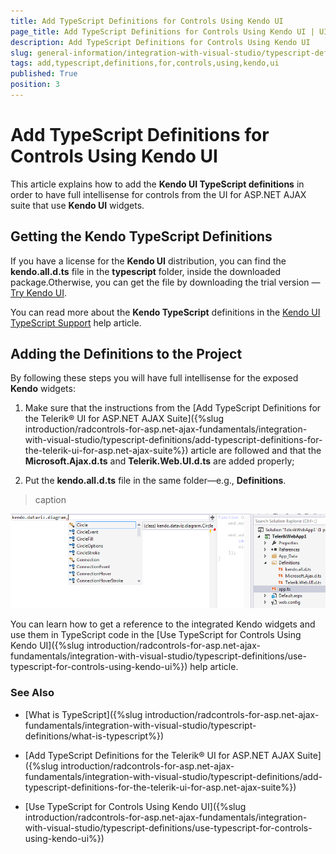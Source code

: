 ```yaml
---
title: Add TypeScript Definitions for Controls Using Kendo UI
page_title: Add TypeScript Definitions for Controls Using Kendo UI | UI for ASP.NET AJAX Documentation
description: Add TypeScript Definitions for Controls Using Kendo UI
slug: general-information/integration-with-visual-studio/typescript-definitions/add-typescript-definitions-for-controls-using-kendo-ui
tags: add,typescript,definitions,for,controls,using,kendo,ui
published: True
position: 3
---
```


# Add TypeScript Definitions for Controls Using Kendo UI



This article explains how to add the **Kendo UI TypeScript definitions** in order to	have full intellisense for controls from the UI for ASP.NET AJAX suite that use **Kendo UI** widgets.

## Getting the Kendo TypeScript Definitions

If you have a license for the **Kendo UI** distribution, you can find the **kendo.all.d.ts** file in the **typescript** folder, inside the downloaded package.Otherwise, you can get the file by downloading the trial version — [Try Kendo UI](http://www.telerik.com/download/kendo-ui).

You can read more about the **Kendo TypeScript** definitions in the [Kendo UI TypeScript Support](http://docs.telerik.com/kendo-ui/typescript) help article.

## Adding the Definitions to the Project

By following these steps you will have full intellisense for the exposed **Kendo** widgets:

1. Make sure that the instructions from the [Add TypeScript Definitions for the Telerik® UI for ASP.NET AJAX Suite]({%slug introduction/radcontrols-for-asp.net-ajax-fundamentals/integration-with-visual-studio/typescript-definitions/add-typescript-definitions-for-the-telerik-ui-for-asp.net-ajax-suite%}) article are followed and that the **Microsoft.Ajax.d.ts** and **Telerik.Web.UI.d.ts** are added properly;

1. Put the **kendo.all.d.ts** file in the same folder—e.g., **Definitions**.
>caption 

![typescript-using-kendo-definitions](images/typescript-using-kendo-definitions.png)

You can learn how to get a reference to the	integrated Kendo widgets and use them in TypeScript code in the	[Use TypeScript for Controls Using Kendo UI]({%slug introduction/radcontrols-for-asp.net-ajax-fundamentals/integration-with-visual-studio/typescript-definitions/use-typescript-for-controls-using-kendo-ui%}) help article.

### See Also

 * [What is TypeScript]({%slug introduction/radcontrols-for-asp.net-ajax-fundamentals/integration-with-visual-studio/typescript-definitions/what-is-typescript%})

 * [Add TypeScript Definitions for the Telerik® UI for ASP.NET AJAX Suite]({%slug introduction/radcontrols-for-asp.net-ajax-fundamentals/integration-with-visual-studio/typescript-definitions/add-typescript-definitions-for-the-telerik-ui-for-asp.net-ajax-suite%})

 * [Use TypeScript for Controls Using Kendo UI]({%slug introduction/radcontrols-for-asp.net-ajax-fundamentals/integration-with-visual-studio/typescript-definitions/use-typescript-for-controls-using-kendo-ui%})
